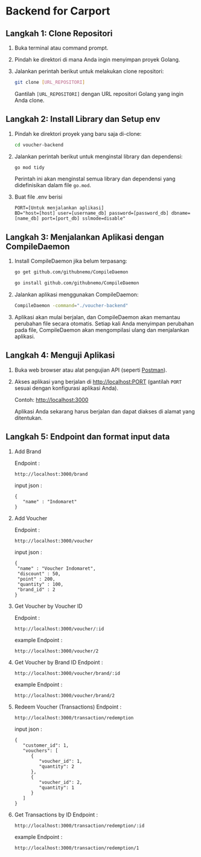 # Backend for Carport

## Langkah 1: Clone Repositori

1. Buka terminal atau command prompt.
2. Pindah ke direktori di mana Anda ingin menyimpan proyek Golang.
3. Jalankan perintah berikut untuk melakukan clone repositori:

   ```bash
   git clone [URL_REPOSITORI]
   ```

   Gantilah `[URL_REPOSITORI]` dengan URL repositori Golang yang ingin Anda clone.

## Langkah 2: Install Library dan Setup env

1. Pindah ke direktori proyek yang baru saja di-clone:

   ```bash
   cd voucher-backend
   ```

2. Jalankan perintah berikut untuk menginstal library dan dependensi:

   ```bash
   go mod tidy
   ```

   Perintah ini akan menginstal semua library dan dependensi yang didefinisikan dalam file `go.mod`.

3. Buat file .env berisi

   ```
   PORT=[Untuk menjalankan aplikasi]
   BD="host=[host] user=[username_db] password=[password_db] dbname=[name_db] port=[port_db] sslmode=disable"
   ```

## Langkah 3: Menjalankan Aplikasi dengan CompileDaemon

1. Install CompileDaemon jika belum terpasang:

   ```bash
   go get github.com/githubnemo/CompileDaemon
   ```

   ```bash
   go install github.com/githubnemo/CompileDaemon
   ```

2. Jalankan aplikasi menggunakan CompileDaemon:

   ```bash
   CompileDaemon -command="./voucher-backend"
   ```

3. Aplikasi akan mulai berjalan, dan CompileDaemon akan memantau perubahan file secara otomatis. Setiap kali Anda menyimpan perubahan pada file, CompileDaemon akan mengompilasi ulang dan menjalankan aplikasi.

## Langkah 4: Menguji Aplikasi

1. Buka web browser atau alat pengujian API (seperti [Postman](https://www.postman.com/)).
2. Akses aplikasi yang berjalan di [http://localhost:PORT](http://localhost:PORT) (gantilah `PORT` sesuai dengan konfigurasi aplikasi Anda).

   Contoh: [http://localhost:3000](http://localhost:3000)

   Aplikasi Anda sekarang harus berjalan dan dapat diakses di alamat yang ditentukan.


## Langkah 5: Endpoint dan format input data

1. Add Brand

   Endpoint : 
   
   ```
   http://localhost:3000/brand
   ```

   input json :

   ```
   {
      "name" : "Indomaret"
   }
   ```

2. Add Voucher

   Endpoint : 
   
   ```
   http://localhost:3000/voucher
   ```

   input json :
   
   ```
   {
    "name" : "Voucher Indomaret",
    "discount" : 50,
    "point" : 200,
    "quantity" : 100,
    "brand_id" : 2
   }
   ```

3. Get Voucher by Voucher ID

   Endpoint : 
   
   ```
   http://localhost:3000/voucher/:id 
   ```
   
   example Endpoint : 
   
   ```
   http://localhost:3000/voucher/2
   ```

4. Get Voucher by Brand ID
   Endpoint : 
   
   ```
   http://localhost:3000/voucher/brand/:id 
   ```
   
   example Endpoint : 
   
   ```
   http://localhost:3000/voucher/brand/2
   ```

5. Redeem Voucher (Transactions)
   Endpoint : 
   
   ```
   http://localhost:3000/transaction/redemption
   ```
   
   input json :

   ```
   {  
      "customer_id": 1,  
      "vouchers": [  
         {  
            "voucher_id": 1,  
            "quantity": 2  
         },  
         {  
            "voucher_id": 2,  
            "quantity": 1  
         }  
      ]  
   }  
   ```


6. Get Transactions by ID
   Endpoint : 
   
   ```
   http://localhost:3000/transaction/redemption/:id
   ```
   
   example Endpoint : 
   
   ```
   http://localhost:3000/transaction/redemption/1
   ```
